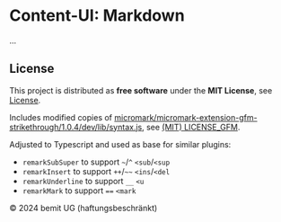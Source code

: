 # Content-UI: Markdown

...

## License

This project is distributed as **free software** under the **MIT License**, see [License](https://github.com/control-ui/content-ui/blob/main/LICENSE).

Includes modified copies of [micromark/micromark-extension-gfm-strikethrough/1.0.4/dev/lib/syntax.js](https://github.com/micromark/micromark-extension-gfm-strikethrough/blob/1.0.4/dev/lib/syntax.js), see [(MIT) LICENSE_GFM](https://github.com/control-ui/content-ui/blob/main/packages/md/LICENSE_GFM).

Adjusted to Typescript and used as base for similar plugins:

- `remarkSubSuper` to support `~`/`^` `<sub`/`<sup`
- `remarkInsert` to support `++`/`~~` `<ins`/`<del`
- `remarkUnderline` to support `__` `<u`
- `remarkMark` to support `==` `<mark`

© 2024 bemit UG (haftungsbeschränkt)
